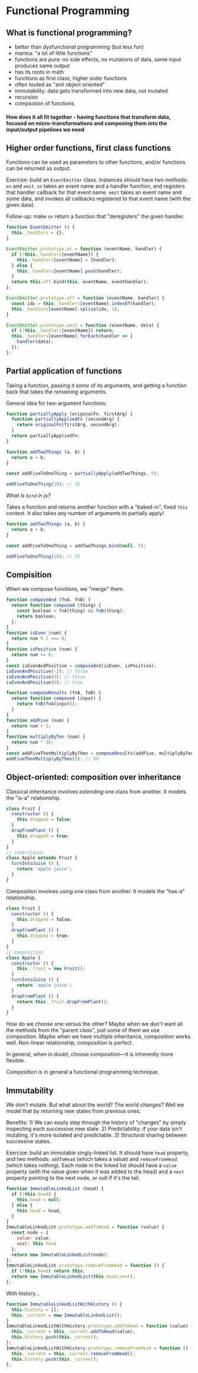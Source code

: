 # Functional Programming

## What is functional programming?

- better than dysfunctional programming (but less fun)
- mantra: "a lot of little functions"
- functions are pure: no side effects, no mutations of data, same input produces same output
- has its roots in math
- functions as first class, higher order functions
- often touted as "anti object oriented"
- immutability: data gets transformed into new data, not mutated
- recursion
- compsotion of functions
#### How does it all fit together - having functions that transform data, focused on micro-transformations and composing them into the input/output pipelines we need

## Higher order functions, first class functions

Functions can be used as parameters to other functions, and/or functions can be returned as output.

Exercise: build an `EventEmitter` class. Instances should have two methods: `on` and `emit`. `on` takes an event name and a handler function, and registers that handler callback for that event name. `emit` takes an event name and some data, and invokes all callbacks registered to that event name (with the given data).

Follow-up: make `on` return a function that "deregisters" the given handler.

```js
function EventEmitter () {
  this._handlers = {};
}

EventEmitter.prototype.on = function (eventName, handler) {
  if (!this._handlers[eventName]) {
    this._handlers[eventName] = [handler];
  } else {
    this._handlers[eventName].push(handler);
  }
  return this.off.bind(this, eventName, eventHandler);
};

EventEmitter.prototype.off = function (eventName, handler) {
  const idx = this._handlers[eventName].indexOf(handler);
  this._handlers[eventName].splice(idx, 1);
}

EventEmitter.prototype.emit = function (eventName, data) {
  if (!this._handlers[eventName]) return;
  this._handlers[eventName].forEach(handler => {
    handler(data);
  });
};
```

## Partial application of functions

Taking a function, passing it *some* of its arguments, and getting a function back that takes the *remaining* arguments.

General idea for two-argument functions:

```js
function partiallyApply (originalFn, firstArg) {
  function partiallyAppliedFn (secondArg) {
    return originalFn(firstArg, secondArg);
  }
  return partiallyAppliedFn;
}

function addTwoThings (a, b) {
  return a + b;
}

const addFiveToOneThing = partiallyApply(addTwoThings, 5);

addFiveToOneThing(10); // 15
```

*What is `bind` in js?*

Takes a function and returns another function with a "baked-in", fixed `this` context. It also takes any number of arguments to partially apply!

```js
function addTwoThings (a, b) {
  return a + b;
}

const addFiveToOneThing = addTwoThings.bind(null, 5);

addFiveToOneThing(10); // 15
```

## Compisition

When we compose functions, we "merge" them.

```js
function composeAnd (fnA, fnB) {
  return function composed (thing) {
    const boolean = fnA(thing) && fnB(thing);
    return boolean;
  };
}
function isEven (num) {
  return num % 2 === 0;
}
function isPositive (num) {
  return num >= 0;
}
const isEvenAndPositive = composeAnd(isEven, isPositive);
isEvenAndPositive(-2); // false
isEvenAndPositive(3); // false
isEvenAndPositive(6); // true

function composeResults (fnA, fnB) {
  return function composed (input) {
    return fnB(fnA(input));
  }
}
function addFive (num) {
  return num + 5;
}
function multiplyByTen (num) {
  return num * 10;
}
const addFiveThenMultiplyByThen = composeResults(addFive, multiplyByTen);
addFiveThenMultiplyByThen(3); // 80
```

## Object-oriented: composition over inheritance

Classical inheritance involves *extending* one class from another. It models the "is-a" relationship.

```js
class Fruit {
  constructor () {
    this.dropped = false;
  }
  dropFromPlant () {
    this.dropped = true;
  }
}
// inheritance
class Apple extends Fruit {
  turnIntoJuice () {
    return 'apple juice';
  }
}
```

Composition involves *using* one class from another. It models the "has-a" relationship.

```js
class Fruit {
  constructor () {
    this.dropped = false;
  }
  dropFromPlant () {
    this.dropped = true;
  }
}
// composition
class Apple {
  constructor () {
    this._fruit = new Fruit();
  }
  turnIntoJuice () {
    return 'apple juice';
  }
  dropFromPlant () {
    return this._fruit.dropFromPlant();
  }
}
```

How do we choose one versus the other? Maybe when we don't want all the methods from the "parent class", just some of them we use composition. Maybe when we have multiple inheritance, composition works well. Non-linear relationship, composition is perfect.

In general, when in doubt, choose composition—it is inherently more flexible.

Composition is in general a functional programming technique.

## Immutability

We don't mutate. But what about the world? The world changes? Well we model that by returning new states from previous ones.

Benefits: 1) We can easily step through the history of "changes" by simply inspecting each successive new state. 2) Predictability: if your data isn't mutating, it's more isolated and predictable. 3) Structural sharing between successive states.

Exercise: build an immutable singly-linked list. It should have `head` property, and two methods: `addToHead` (which takes a value) and `removeFromHead` (which takes nothing). Each node in the linked list should have a `value` property (with the value given when it was added to the head) and a `next` property pointing to the next node, or null if it's the tail.

```js
function ImmutableLinkedList (head) {
  if (!this.head) {
    this.head = null;
  } else {
    this.head = head;
  }
}
ImmutableLinkedList.prototype.addToHead = function (value) {
  const node = {
    value: value,
    next: this.head
  };
  return new ImmutableLinkedList(node);
};
ImmutableLinkedList.prototype.removeFromHead = function () {
  if (!this.head) return this;
  return new ImmutableLinkedList(this.head.next);
};
```

With history...

```js
function ImmutableLinkedListWithHistory () {
  this.history = [];
  this._current = new ImmutableLinkedList();
}
ImmutableLinkedListWithHistory.prototype.addToHead = function (value) {
  this._current = this._current.addToHead(value);
  this.history.push(this._current);
};
ImmutableLinkedListWithHistory.prototype.removeFromHead = function () {
  this._current = this._current.removeFromHead();
  this.history.push(this._current);
};
```

